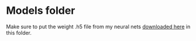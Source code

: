 # Models folder

Make sure to put the weight .h5 file from my neural nets [downloaded here](https://drive.google.com/file/d/0B53_Ht6DdCsGMy1GTDkwR0piODg/view?usp=sharing) in this folder. 
